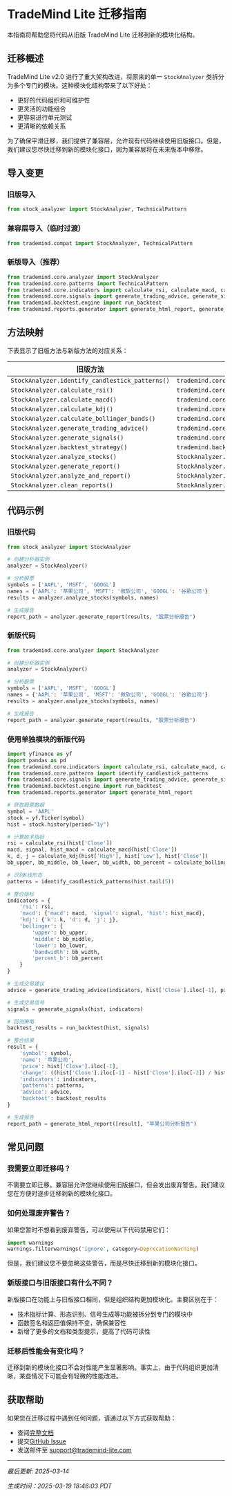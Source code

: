 # TradeMind Lite 迁移指南

本指南将帮助您将代码从旧版 TradeMind Lite 迁移到新的模块化结构。

## 迁移概述

TradeMind Lite v2.0 进行了重大架构改进，将原来的单一 `StockAnalyzer` 类拆分为多个专门的模块。这种模块化结构带来了以下好处：

- 更好的代码组织和可维护性
- 更灵活的功能组合
- 更容易进行单元测试
- 更清晰的依赖关系

为了确保平滑迁移，我们提供了兼容层，允许现有代码继续使用旧版接口。但是，我们建议您尽快迁移到新的模块化接口，因为兼容层将在未来版本中移除。

## 导入变更

### 旧版导入

```python
from stock_analyzer import StockAnalyzer, TechnicalPattern
```

### 兼容层导入（临时过渡）

```python
from trademind.compat import StockAnalyzer, TechnicalPattern
```

### 新版导入（推荐）

```python
from trademind.core.analyzer import StockAnalyzer
from trademind.core.patterns import TechnicalPattern
from trademind.core.indicators import calculate_rsi, calculate_macd, calculate_kdj, calculate_bollinger_bands
from trademind.core.signals import generate_trading_advice, generate_signals
from trademind.backtest.engine import run_backtest
from trademind.reports.generator import generate_html_report, generate_performance_charts
```

## 方法映射

下表显示了旧版方法与新版方法的对应关系：

| 旧版方法 | 新版方法 |
|---------|---------|
| `StockAnalyzer.identify_candlestick_patterns()` | `trademind.core.patterns.identify_candlestick_patterns()` |
| `StockAnalyzer.calculate_rsi()` | `trademind.core.indicators.calculate_rsi()` |
| `StockAnalyzer.calculate_macd()` | `trademind.core.indicators.calculate_macd()` |
| `StockAnalyzer.calculate_kdj()` | `trademind.core.indicators.calculate_kdj()` |
| `StockAnalyzer.calculate_bollinger_bands()` | `trademind.core.indicators.calculate_bollinger_bands()` |
| `StockAnalyzer.generate_trading_advice()` | `trademind.core.signals.generate_trading_advice()` |
| `StockAnalyzer.generate_signals()` | `trademind.core.signals.generate_signals()` |
| `StockAnalyzer.backtest_strategy()` | `trademind.backtest.engine.run_backtest()` |
| `StockAnalyzer.analyze_stocks()` | `StockAnalyzer.analyze_stocks()` |
| `StockAnalyzer.generate_report()` | `StockAnalyzer.generate_report()` |
| `StockAnalyzer.analyze_and_report()` | `StockAnalyzer.analyze_and_report()` |
| `StockAnalyzer.clean_reports()` | `StockAnalyzer.clean_reports()` |

## 代码示例

### 旧版代码

```python
from stock_analyzer import StockAnalyzer

# 创建分析器实例
analyzer = StockAnalyzer()

# 分析股票
symbols = ['AAPL', 'MSFT', 'GOOGL']
names = {'AAPL': '苹果公司', 'MSFT': '微软公司', 'GOOGL': '谷歌公司'}
results = analyzer.analyze_stocks(symbols, names)

# 生成报告
report_path = analyzer.generate_report(results, "股票分析报告")
```

### 新版代码

```python
from trademind.core.analyzer import StockAnalyzer

# 创建分析器实例
analyzer = StockAnalyzer()

# 分析股票
symbols = ['AAPL', 'MSFT', 'GOOGL']
names = {'AAPL': '苹果公司', 'MSFT': '微软公司', 'GOOGL': '谷歌公司'}
results = analyzer.analyze_stocks(symbols, names)

# 生成报告
report_path = analyzer.generate_report(results, "股票分析报告")
```

### 使用单独模块的新版代码

```python
import yfinance as yf
import pandas as pd
from trademind.core.indicators import calculate_rsi, calculate_macd, calculate_kdj, calculate_bollinger_bands
from trademind.core.patterns import identify_candlestick_patterns
from trademind.core.signals import generate_trading_advice, generate_signals
from trademind.backtest.engine import run_backtest
from trademind.reports.generator import generate_html_report

# 获取股票数据
symbol = 'AAPL'
stock = yf.Ticker(symbol)
hist = stock.history(period="1y")

# 计算技术指标
rsi = calculate_rsi(hist['Close'])
macd, signal, hist_macd = calculate_macd(hist['Close'])
k, d, j = calculate_kdj(hist['High'], hist['Low'], hist['Close'])
bb_upper, bb_middle, bb_lower, bb_width, bb_percent = calculate_bollinger_bands(hist['Close'])

# 识别K线形态
patterns = identify_candlestick_patterns(hist.tail(5))

# 整合指标
indicators = {
    'rsi': rsi,
    'macd': {'macd': macd, 'signal': signal, 'hist': hist_macd},
    'kdj': {'k': k, 'd': d, 'j': j},
    'bollinger': {
        'upper': bb_upper, 
        'middle': bb_middle, 
        'lower': bb_lower,
        'bandwidth': bb_width,
        'percent_b': bb_percent
    }
}

# 生成交易建议
advice = generate_trading_advice(indicators, hist['Close'].iloc[-1], patterns)

# 生成交易信号
signals = generate_signals(hist, indicators)

# 回测策略
backtest_results = run_backtest(hist, signals)

# 整合结果
result = {
    'symbol': symbol,
    'name': '苹果公司',
    'price': hist['Close'].iloc[-1],
    'change': ((hist['Close'].iloc[-1] - hist['Close'].iloc[-2]) / hist['Close'].iloc[-2]) * 100,
    'indicators': indicators,
    'patterns': patterns,
    'advice': advice,
    'backtest': backtest_results
}

# 生成报告
report_path = generate_html_report([result], "苹果公司分析报告")
```

## 常见问题

### 我需要立即迁移吗？

不需要立即迁移。兼容层允许您继续使用旧版接口，但会发出废弃警告。我们建议您在方便时逐步迁移到新的模块化接口。

### 如何处理废弃警告？

如果您暂时不想看到废弃警告，可以使用以下代码禁用它们：

```python
import warnings
warnings.filterwarnings('ignore', category=DeprecationWarning)
```

但是，我们建议您不要忽略这些警告，而是尽快迁移到新的模块化接口。

### 新版接口与旧版接口有什么不同？

新版接口在功能上与旧版接口相同，但是组织结构更加模块化。主要区别在于：

- 技术指标计算、形态识别、信号生成等功能被拆分到专门的模块中
- 函数签名和返回值保持不变，确保兼容性
- 新增了更多的文档和类型提示，提高了代码可读性

### 迁移后性能会有变化吗？

迁移到新的模块化接口不会对性能产生显著影响。事实上，由于代码组织更加清晰，某些情况下可能会有轻微的性能改进。

## 获取帮助

如果您在迁移过程中遇到任何问题，请通过以下方式获取帮助：

- 查阅[完整文档](https://trademind-lite.docs/)
- 提交[GitHub Issue](https://github.com/trademind/trademind-lite/issues)
- 发送邮件至 support@trademind-lite.com

---

*最后更新: 2025-03-14* 

*生成时间：2025-03-19 18:46:03 PDT*